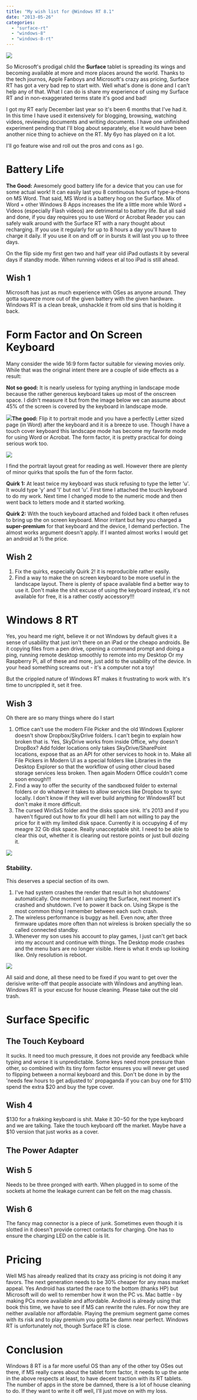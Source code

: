 ```yaml
---
title: "My wish list for @Windows RT 8.1"
date: "2013-05-26"
categories: 
  - "surface-rt"
  - "windows-8"
  - "windows-8-rt"
---
```


![](images/052613_2334_mywishlistf1.png)

So Microsoft's prodigal child the **Surface** tablet is spreading its wings and becoming available at more and more places around the world. Thanks to the tech journos, Apple Fanboys and Microsoft's crazy ass pricing, Surface RT has got a very bad rep to start with. Well what's done is done and I can't help any of that. What I can do is share my experience of using my Surface RT and in non-exaggerated terms state it's good and bad!

I got my RT early December last year so it's been 6 months that I've had it. In this time I have used it extensively for blogging, browsing, watching videos, reviewing documents and writing documents. I have one unfinished experiment pending that I'll blog about separately, else it would have been another nice thing to achieve on the RT. My 6yo has played on it a lot.

I'll go feature wise and roll out the pros and cons as I go.

# Battery Life

**The Good:** Awesomely good battery life for a device that you can use for some actual work! It can easily last you 8 continuous hours of type-a-thons on MS Word. That said, MS Word is a battery hog on the Surface. Mix of Word + other Windows 8 Apps increases the life a little more while Word + Videos (especially Flash videos) are detrimental to battery life. But all said and done, if you day requires you to use Word or Acrobat Reader you can safely walk around with the Surface RT with a nary thought about recharging. If you use it regularly for up to 8 hours a day you'll have to charge it daily. If you use it on and off or in bursts it will last you up to three days.

On the flip side my first gen two and half year old iPad outlasts it by several days if standby mode. When running videos et al too iPad is still ahead.

## Wish 1

Microsoft has just as much experience with OSes as anyone around. They gotta squeeze more out of the given battery with the given hardware. Windows RT is a clean break, unshackle it from old sins that is holding it back.

# Form Factor and On Screen Keyboard

Many consider the wide 16:9 form factor suitable for viewing movies only. While that was the original intent there are a couple of side effects as a result:

**Not so good:** It is nearly useless for typing anything in landscape mode because the rather generous keyboard takes up most of the onscreen space. I didn't measure it but from the image below we can assume about 45% of the screen is covered by the keyboard in landscape mode.

![](images/052613_2334_mywishlistf2.png)**The good:** Flip it to portrait mode and you have a perfectly Letter sized page (in Word) after the keyboard and it is a breeze to use. Though I have a touch cover keyboard this landscape mode has become my favorite mode for using Word or Acrobat. The form factor, it is pretty practical for doing serious work too.

![](images/052613_2334_mywishlistf3.png)

I find the portrait layout great for reading as well. However there are plenty of minor quirks that spoils the fun of the form factor.

**Quirk 1:** At least twice my keyboard was stuck refusing to type the letter 'u'. It would type 'y' and 'I' but not 'u'. First time I attached the touch keyboard to do my work. Next time I changed mode to the numeric mode and then went back to letters mode and it started working.

**Quirk 2:** With the touch keyboard attached and folded back it often refuses to bring up the on screen keyboard. Minor irritant but hey you charged a **super-premium** for that keyboard and the device, I demand perfection. The almost works argument doesn't apply. If I wanted almost works I would get an android at ½ the price.

## Wish 2

1. Fix the quirks, especially Quirk 2! it is reproducible rather easily.
2. Find a way to make the on screen keyboard to be more useful in the landscape layout. There is plenty of space available find a better way to use it. Don't make the shit excuse of using the keyboard instead, it's not available for free, it is a rather costly accessory!!!

# Windows 8 RT

Yes, you heard me right, believe it or not Windows by default gives it a sense of usability that just isn't there on an iPad or the cheapo androids. Be it copying files from a pen drive, opening a command prompt and doing a ping, running remote desktop smoothly to remote into my Desktop Or my Raspberry Pi, all of these and more, just add to the usability of the device. In your head something screams out - it's a computer not a toy!

But the crippled nature of Windows RT makes it frustrating to work with. It's time to uncrippled it, set it free.

## Wish 3

Oh there are so many things where do I start

1. Office can't use the modern File Picker and the old Windows Explorer doesn't show Dropbox/SkyDrive folders. I can't begin to explain how broken that is. Yes, SkyDrive works from inside Office, why doesn't DropBox? Add folder locations only takes SkyDrive/SharePoint locations, expose that as an API for other services to hook in to. Make all File Pickers in Modern UI as a special folders like Libraries in the Desktop Explorer so that the workflow of using other cloud based storage services less broken. Then again Modern Office couldn't come soon enough!!!
2. Find a way to offer the security of the sandboxed folder to external folders or do whatever it takes to allow services like Dropbox to sync locally. I don't know if they will ever build anything for WindowsRT but don't make it more difficult.
3. The cursed WinSxS folder and the disks space sink. It's 2013 and if you haven't figured out how to fix your dll hell I am not willing to pay the price for it with my limited disk space. Currently it is occupying 4 of my meagre 32 Gb disk space. Really unacceptable shit. I need to be able to clear this out, whether it is clearing out restore points or just bull dozing it.

![](images/052613_2334_mywishlistf4.png)

### Stability.

This deserves a special section of its own.

1. I've had system crashes the render that result in hot shutdowns' automatically. One moment I am using the Surface, next moment it's crashed and shutdown. I've to power it back on. Using Skype is the most common thing I remember between each such crash.
2. The wireless performance is buggy as hell. Even now, after three firmware updates more often than not wireless is broken specially the so called connected standby.
3. Whenever my son uses his account to play games, I just can't get back into my account and continue with things. The Desktop mode crashes and the menu bars are no longer visible. Here is what it ends up looking like. Only resolution is reboot.

![](images/052613_2334_mywishlistf5.png)

All said and done, all these need to be fixed if you want to get over the derisive write-off that people associate with Windows and anything lean. Windows RT is your excuse for house cleaning. Please take out the old trash.

# Surface Specific

## The Touch Keyboard

It sucks. It need too much pressure, it does not provide any feedback while typing and worse it is unpredictable. Some keys need more pressure than other, so combined with its tiny form factor ensures you will never get used to flipping between a normal keyboard and this. Don't be done in by the 'needs few hours to get adjusted to' propaganda if you can buy one for $110 spend the extra $20 and buy the type cover.

## Wish 4

$130 for a frakking keyboard is shit. Make it $30-$50 for the type keyboard and we are talking. Take the touch keyboard off the market. Maybe have a $10 version that just works as a cover.

## The Power Adapter

## Wish 5

Needs to be three pronged with earth. When plugged in to some of the sockets at home the leakage current can be felt on the mag chassis.

## Wish 6

The fancy mag connector is a piece of junk. Sometimes even though it is slotted in it doesn't provide correct contacts for charging. One has to ensure the charging LED on the cable is lit.

# Pricing

Well MS has already realized that its crazy ass pricing is not doing it any favors. The next generation needs to be 30% cheaper for any mass market appeal. Yes Android has started the race to the bottom (thanks HP) but Microsoft will do well to remember how it won the PC vs. Mac battle - by making PCs more available and affordable. Android is already using that book this time, we have to see if MS can rewrite the rules. For now they are neither available nor affordable. Playing the premium segment game comes with its risk and to play premium you gotta be damn near perfect. Windows RT is unfortunately not, though Surface RT is close.

# Conclusion

Windows 8 RT is a far more useful OS than any of the other toy OSes out there, if MS really cares about the tablet form factor, it needs to up the ante in the above respects at least, to have decent traction with its RT tablets. The number of apps in the store be damned, there is a lot of house cleaning to do. If they want to write it off well, I'll just move on with my loss.
